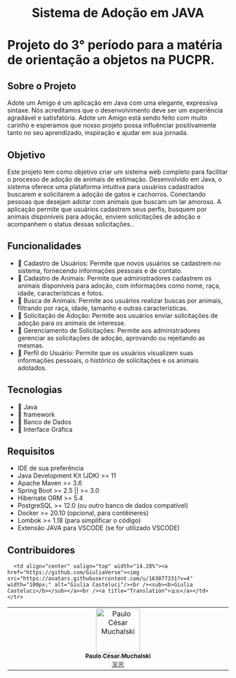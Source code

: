 <h1 align="center">Sistema de Adoção em JAVA</h1>

# Projeto do 3° período para a matéria de orientação a objetos na PUCPR.

## Sobre o Projeto
Adote um Amigo é um aplicação em Java com uma elegante, expressiva sintaxe. Nós acreditamos que o desenvolvimento deve ser um experiência agradável e satisfatória. Adote um Amigo está sendo feito com muito carinho e esperamos que nosso projeto possa influênciar positivamente tanto no seu aprendizado, inspiração e ajudar em sua jornada. 

## Objetivo
Este projeto tem como objetivo criar um sistema web completo para facilitar o processo de adoção de animais de estimação. Desenvolvido em Java, o sistema oferece uma plataforma intuitiva para usuários cadastrados buscarem e solicitarem a adoção de gatos e cachorros. Conectando pessoas que desejam adotar com animais que buscam um lar amoroso. A aplicação permite que usuários cadastrem seus perfis, busquem por animais disponíveis para adoção, enviem solicitações de adoção e acompanhem o status dessas solicitações..

## Funcionalidades

- 🔹 Cadastro de Usuários: Permite que novos usuários se cadastrem no sistema, fornecendo informações pessoais e de contato.
- 🔹 Cadastro de Animais: Permite que administradores cadastrem os animais disponíveis para adoção, com informações como nome, raça, idade, características e fotos.
- 🔹 Busca de Animais: Permite aos usuários realizar buscas por animais, filtrando por raça, idade, tamanho e outras características.
- 🔹 Solicitação de Adoção: Permite aos usuários enviar solicitações de adoção para os animais de interesse.
- 🔹 Gerenciamento de Solicitações: Permite aos administradores gerenciar as solicitações de adoção, aprovando ou rejeitando as mesmas.
- 🔹 Perfil do Usuário: Permite que os usuários visualizem suas informações pessoais, o histórico de solicitações e os animais adotados.

## Tecnologias

- 🔹 Java
- 🔹 framework
- 🔹 Banco de Dados
- 🔹 Interface Gráfica

## **Requisitos**
* IDE de sua preferência
* Java Development Kit (JDK) >= 11
* Apache Maven >= 3.6
* Spring Boot >= 2.5 || >= 3.0
* Hibernate ORM >= 5.4
* PostgreSQL >= 12.0 (ou outro banco de dados compatível)
* Docker >= 20.10 (opcional, para contêineres)
* Lombok >= 1.18 (para simplificar o código)
* Extensão JAVA para VSCODE (se for utilizado VSCODE)

## Contribuidores

<table>
  <tbody>
    <tr>
      <td align="center" valign="top" width="14.28%"><a href="https://github.com/papapaulosegundo"><img src="https://avatars.githubusercontent.com/u/148829920?v=4" width="100px;" alt="Paulo César Muchalski"/><br /><sub><b>Paulo César Muchalski</b></sub></a><br /><a href="#translation-MarsXue" title="Translation">🇧🇷</a></td>  

      <td align="center" valign="top" width="14.28%"><a href="https://github.com/GiuliaVerse"><img src="https://avatars.githubusercontent.com/u/163077331?v=4" width="100px;" alt="Giulia Casteluci"/><br /><sub><b>Giulia Casteluci</b></sub></a><br /><a title="Translation">🇧🇷</a></td>  
    </tr>
  </tbody>
</table>




